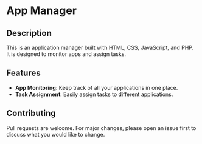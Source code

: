 # App Manager

## Description
This is an application manager built with HTML, CSS, JavaScript, and PHP. It is designed to monitor apps and assign tasks.

## Features
- **App Monitoring**: Keep track of all your applications in one place.
- **Task Assignment**: Easily assign tasks to different applications.

## Contributing
Pull requests are welcome. For major changes, please open an issue first to discuss what you would like to change.

